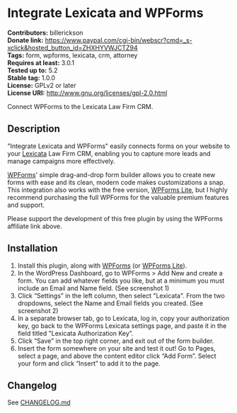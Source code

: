 # Integrate Lexicata and WPForms

**Contributors:** billerickson  
**Donate link:** https://www.paypal.com/cgi-bin/webscr?cmd=_s-xclick&hosted_button_id=ZHXHYVWJCTZ94  
**Tags:** form, wpforms, lexicata, crm, attorney  
**Requires at least:** 3.0.1  
**Tested up to:** 5.2  
**Stable tag:** 1.0.0  
**License:** GPLv2 or later  
**License URI:** http://www.gnu.org/licenses/gpl-2.0.html  

Connect WPForms to the Lexicata Law Firm CRM.

## Description

"Integrate Lexicata and WPForms" easily connects forms on your website to your [Lexicata](https://lexicata.com/) Law Firm CRM, enabling you to capture more leads and manage campaigns more effectively.

[WPForms](https://www.billerickson.net/go/wpforms/)' simple drag-and-drop form builder allows you to create new forms with ease and its clean, modern code makes customizations a snap. This integration also works with the free version, [WPForms Lite](https://wordpress.org/plugins/wpforms-lite/), but I highly recommend purchasing the full WPForms for the valuable premium features and support.

Please support the development of this free plugin by using the WPForms affiliate link above.

## Installation

 1. Install this plugin, along with [WPForms](https://www.billerickson.net/go/wpforms/) (or [WPForms Lite](https://wordpress.org/plugins/wpforms-lite/)).
 2. In the WordPress Dashboard, go to WPForms > Add New and create a form. You can add whatever fields you like, but at a minimum you must include an Email and Name field. (See screenshot 1)
 3. Click “Settings” in the left column, then select "Lexicata". From the two dropdowns, select the Name and Email fields you created. (See screenshot 2)
 4. In a separate browser tab, go to Lexicata, log in, copy your authorization key, go back to the WPForms Lexicata settings page, and paste it in the field titled "Lexicata Authorization Key”.
 5. Click “Save” in the top right corner, and exit out of the form builder.
 6. Insert the form somewhere on your site and test it out! Go to Pages, select a page, and above the content editor click “Add Form”. Select your form and click “Insert” to add it to the page.


## Changelog
See [CHANGELOG.md](https://github.com/billerickson/integrate-lexicata-wpforms/blob/master/CHANGELOG.md)

